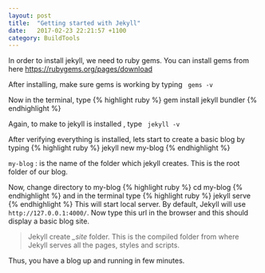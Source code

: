 ```yaml
---
layout: post
title:  "Getting started with Jekyll"
date:   2017-02-23 22:21:57 +1100
category: BuildTools
---
```


In order to install jekyll, we need to ruby gems.
You can install gems from here
https://rubygems.org/pages/download

After installing, make sure gems is working by typing <code> gems -v </code>

Now in the  terminal, type
{% highlight ruby %}
gem install jekyll bundler
{% endhighlight %}

Again, to make to jekyll is installed , type <code> jekyll -v </code>

After verifying everything is installed, lets start to create a basic blog by typing
{% highlight ruby %}
jekyll new my-blog
{% endhighlight %}

`my-blog` : is the name of the folder which jekyll creates. This is the root folder of our blog.

Now, change directory to my-blog
{% highlight ruby %}
cd my-blog
{% endhighlight %}
and in the terminal type
{% highlight ruby %}
jekyll serve
{% endhighlight %}
This will start local server. By default, Jekyll will use  `http://127.0.0.1:4000/`. Now type this url in the browser and this should display a basic blog site.

> Jekyll create *_site* folder. This is the compiled folder from where Jekyll serves all the pages, styles and scripts.

Thus, you have a blog up and running in few minutes.
